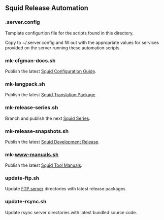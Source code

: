 
## Squid Release Automation

### .server.config

Template configurtion file for the scripts found in this directory.

Copy to ~/.server.config and fill out with the appropriate values for
services provided on the server running these automation scripts.

### mk-cfgman-docs.sh

Publish the latest [Squid Configuration Guide](http://www.squid-cache.org/Doc/config/).

### mk-langpack.sh

Publish the latest [Squid Translation Package](http://www.squid-cache.org/Versions/langpack/).

### mk-release-series.sh

Branch and publish the next [Squid Series](https://wiki.squid-cache.org/ReleaseSchedule).

### mk-release-snapshots.sh

Publish the latest [Squid Development Release](https://wiki.squid-cache.org/DeveloperResources/ReleaseProcess#development-release).

### mk-www-manuals.sh

Publish the latest [Squid Tool Manuals](http://www.squid-cache.org/Doc/man/).

### update-ftp.sh

Update [FTP server](ftp://ftp.squid-cache.org/pub/archive/) directories with latest release packages.

### update-rsync.sh

Update rsync server directories with latest bundled source code.
